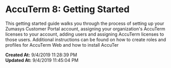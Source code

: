 # AccuTerm 8: Getting Started

This getting started guide walks you through the process of setting up your Zumasys Customer Portal account, assigning your organization's AccuTerm licenses to your account, adding users and assigning AccuTerm licenses to those users. Additional instructions can be found on how to create roles and profiles for AccuTerm Web and how to install AccuTer  

**Created At:** 9/4/2019 11:28:39 PM  
**Updated At:** 9/4/2019 11:45:04 PM  

